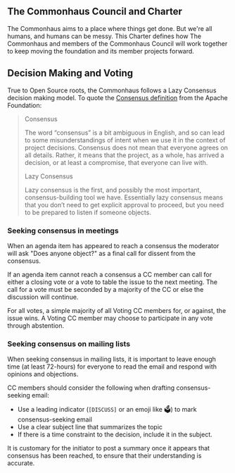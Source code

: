 ## The Commonhaus Council and Charter

The Commonhaus aims to a place where things get done. But we're all humans, and humans can be messy. This Charter defines how The Commonhaus and members of the Commonhaus Council will work together to keep moving the foundation and its member projects forward.

## Decision Making and Voting

True to Open Source roots, the Commonhaus follows a Lazy Consensus decision making model. To quote the [Consensus definition](https://community.apache.org/committers/decisionMaking.html) from the Apache Foundation: 

> Consensus
>
> The word “consensus” is a bit ambiguous in English, and so can lead to some misunderstandings of intent when we use it in the context of project decisions. Consensus does not mean that everyone agrees on all details. Rather, it means that the project, as a whole, has arrived a decision, or at least a compromise, that everyone can live with.
>
> Lazy Consensus
>
> Lazy consensus is the first, and possibly the most important, consensus-building tool we have. Essentially lazy consensus means that you don’t need to get explicit approval to proceed, but you need to be prepared to listen if someone objects.

### Seeking consensus in meetings

When an agenda item has appeared to reach a consensus the moderator will ask "Does anyone object?" as a final call for dissent from the consensus.

If an agenda item cannot reach a consensus a CC member can call for either a closing vote or a vote to table the issue to the next meeting.
The call for a vote must be seconded by a majority of the CC or else the discussion will continue.

For all votes, a simple majority of all Voting CC members for, or against, the issue wins.
A Voting CC member may choose to participate in any vote through abstention.

### Seeking consensus on mailing lists

When seeking consensus in mailing lists, it is important to leave enough time (at least 72-hours) for everyone to read the email and respond with opinions and objections.

CC members should consider the following when drafting consensus-seeking email:
  - Use a leading indicator (`[DISCUSS]` or an emoji like 🗳️) to mark consensus-seeking email
  - Use a clear subject line that summarizes the topic
  - If there is a time constraint to the decision, include it in the subject.

It is customary for the initiator to post a summary once it appears that consensus has been reached, to ensure that their understanding is accurate.


